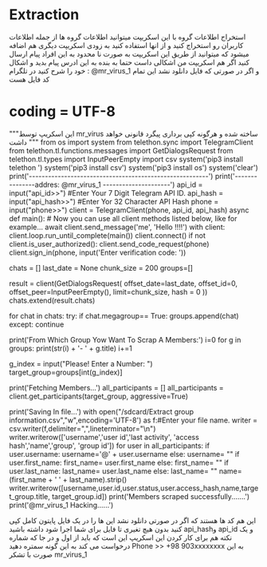 # Extraction

استخراج اطلاعات گروه 
با این اسکریپت میتوانید اطلاعات گروه ها از جمله اطلاعات کاربران رو استخراج کنید و از انها استفاده کنید 
به زودی اسکریپت دیگری هم اضافه میشود که میتوانید از طریق این اسکریپت به صورت نا محدود به این افراد پیام ارسال کنید 
اگر هم اسکریپت من اشکالی داست حتما به بنده به این ادرس پیام بدید و اشکال خود را شرح کنید 
در تلگرام : @mr_virus_1
و اگر در صورتی که فایل دانلود نشد این تمام کد فایل هست 


# coding = UTF-8
"""این اسکریپ توسط mr_virus ساخته شده و هرگونه کپی برداری پیگرد قانونی خواهد داشت """
from os import system 
from telethon.sync import TelegramClient
from telethon.tl.functions.messages import GetDialogsRequest
from telethon.tl.types import InputPeerEmpty
import csv
system('pip3 install telethon ')
system('pip3 install csv')
system('pip3 install os')
system('clear')
print('--------------------------------------------------------')
print('---------------addres: @mr_virus_1 ---------------------')
api_id = input("api_id>>") #Enter Your 7 Digit Telegram API ID.
api_hash = input("api_hash>>")  #Enter Yor 32 Character API Hash
phone = input("phone>>")
client = TelegramClient(phone, api_id, api_hash)
async def main():
    # Now you can use all client methods listed below, like for example...
    await client.send_message('me', 'Hello !!!!')
with client:
    client.loop.run_until_complete(main())
client.connect()
if not client.is_user_authorized():
    client.send_code_request(phone)
    client.sign_in(phone, input('Enter verification code: '))


chats = []
last_date = None
chunk_size = 200
groups=[]

result = client(GetDialogsRequest(
             offset_date=last_date,
             offset_id=0,
             offset_peer=InputPeerEmpty(),
             limit=chunk_size,
             hash = 0
         ))
chats.extend(result.chats)

for chat in chats:
    try:
        if chat.megagroup== True:
            groups.append(chat)
    except:
        continue

print('From Which Group Yow Want To Scrap A Members:')
i=0
for g in groups:
    print(str(i) + '- ' + g.title)
    i+=1

g_index = input("Please! Enter a Number: ")
target_group=groups[int(g_index)]

print('Fetching Members...')
all_participants = []
all_participants = client.get_participants(target_group, aggressive=True)

print('Saving In file...')
with open("/sdcard/Extract group information.csv","w",encoding='UTF-8') as f:#Enter your file name.
    writer = csv.writer(f,delimiter=",",lineterminator="\n")
    writer.writerow(['username','user id','last activity', 'access hash','name','group', 'group id'])
    for user in all_participants:
        if user.username:
            username='@' + user.username
        else:
            username= ""
        if user.first_name:
            first_name= user.first_name
        else:
            first_name= ""
        if user.last_name:
            last_name= user.last_name
        else:
            last_name= ""
        name= (first_name + ' ' + last_name).strip()
        writer.writerow([username,user.id,user.status,user.access_hash,name,target_group.title, target_group.id])
print('Members scraped successfully.......')
print('@mr_virus_1 Hacking......')

این هم کد ها هستند که اگر در صورتی دانلود نشد این ها را در یک فایل پایتون کامل کپی کنید بدون هیچ تغیری تا فایل برای شما اجرا شود
داشته باشید  api_hashو api_id و یک نکته هم برای کار کردن این اسکریپ این است که باید از اول
و در جا که شماره درخواست می کند به این گونه سمتره دهید 
Phone >> +98 903xxxxxxxx
به این صورت 
با تشکر mr_virus_1
